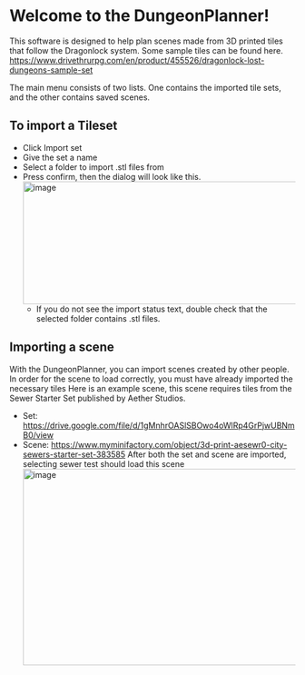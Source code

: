# Welcome to the DungeonPlanner!

This software is designed to help plan scenes made from 3D printed tiles that follow the Dragonlock system. Some sample tiles can be found here. https://www.drivethrurpg.com/en/product/455526/dragonlock-lost-dungeons-sample-set

The main menu consists of two lists. One contains the imported tile sets, and the other contains saved scenes.

## To import a Tileset
  - Click Import set
  - Give the set a name
  - Select a folder to import .stl files from
  - Press confirm, then the dialog will look like this. <img width="821" height="216" alt="image" src="https://github.com/user-attachments/assets/86bc4058-62c4-43d8-9993-6fbb4c23c733" />
    - If you do not see the import status text, double check that the selected folder contains .stl files.

## Importing a scene
With the DungeonPlanner, you can import scenes created by other people. In order for the scene to load correctly, you must have already imported the necessary tiles
Here is an example scene, this scene requires tiles from the Sewer Starter Set published by Aether Studios.
 - Set: https://drive.google.com/file/d/1gMnhrOASlSBOwo4oWlRp4GrPjwUBNmB0/view
 - Scene: https://www.myminifactory.com/object/3d-print-aesewr0-city-sewers-starter-set-383585
After both the set and scene are imported, selecting sewer test should load this scene <img width="516" height="346" alt="image" src="https://github.com/user-attachments/assets/b247e6cb-fa94-4a2e-a1af-b2f3e7ec6385" />
